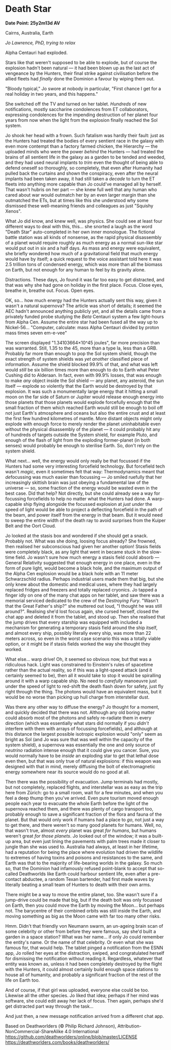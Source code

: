 # Death Star

**Date Point: 25y2m13d AV**

Cairns, Australia, Earth

*Jo Lawrence, PhD, trying to relax*

Alpha Centauri had exploded.

Stars like that weren't supposed to be able to explode, but of course the explosion hadn't been natural — it had been blown up as the last act of vengeance by the Hunters, their final strike against civilisation before the allied fleets had *finally* done the Dominion a favour by wiping them out.

"Bloody typical," Jo swore at nobody in particular, "First chance I get for a real holiday in two years, and this happens."

She switched off the TV and turned on her tablet. *Hundreds* of new notifications, mostly saccharine condolences from ET collaborators, expressing condolences for the impending destruction of her planet four years from now when the light from the explosion finally reached the Sol system.

Jo shook her head with a frown. Such fatalism was hardly their fault: just as the Hunters had treated the bodies of every sentient race in the galaxy with even more contempt than a factory farmed chicken, the Hierarchy — the uploaded minds who were the power *behind* the Hunters — had treated the brains of all sentient life in the galaxy as a garden to be tended and weeded, and they had used neural implants to *trim* even the thought of being able to defend oneself so thoroughly, so completely, that even after Humanity had pulled back the curtains and shown the conspiracy, even after the neural implants had been taken away, it had still taken a *decade* to turn the ET fleets into anything more capable than Jo could've managed all by herself. That wasn't hubris on her part — she knew full well that any human who cared about war would outmatch her by an even larger margin than she outmatched the ETs, but at times like this she understood why some dismissed these well-meaning friends and colleagues as just "Squishy Xenos".

What Jo did know, and knew well, was physics. She could see at least four different ways to deal with this, this… she snorted a laugh as the word "Death Star" auto-completed in her own inner monologue. The fictional battle station was all kinds of nonsense, as the rapid physical disassembly of a planet would require roughly as much energy as a normal sun-like star would put out in six and a half days. As mass and energy were equivalent, she briefly wondered how much of a gravitational field that much energy would have by itself; a quick request to the voice assistant told here it was 2.5 trillion tons of condensed energy, which was more than all the biomass on Earth, but not enough for any human to feel by its gravity alone.

Distractions. These days, Jo found it was far too easy to get distracted, and that was why she had gone on holiday in the first place. Focus. Close eyes, breathe in, breathe out. Focus. Open eyes.

OK, so… how much energy had the Hunters actually sent this way, given it wasn't a natural supernova? The article was short of details; it seemed the AEC hadn't announced anything publicly yet, and all the details came from a privately funded probe studying the *Beta* Centauri system a few light-hours from Alpha Cen. Assume the entire star had been fused all the way up to Nickel-56… "Computer, calculate: mass Alpha Centauri divided by proton mass times seven em-e-vee"

The screen displayed "1.34103664×10^45 joules", far more precision than was warranted. Still, 1.35 to the 45, more than a type Ia, less than a GRB. Probably far more than enough to pop the Sol system shield, though the exact strength of system shields was *yet another* classified piece of information. Assume the shield blocked 99.9% of that, and what was left would *still* be six billion times more than enough to do to Earth what Peter Cushing did to Alderaan. In fact, even with 99.9% losses, that was enough to make *any* object inside the Sol shield — any planet, any asteroid, the sun itself — explode so violently that the Earth would be destroyed by that explosion. It was such a monumentally large energy that it hitting a small moon on the far side of Saturn or Jupiter would release enough energy into those planets that those planets would explode forcefully enough that the small fraction of them which reached Earth would still be enough to boil off not just Earth's atmosphere and oceans but also the entire crust and at least the first few hundred kilometres of mantle. More distant objects might only explode with enough force to merely render the planet uninhabitable even without the physical disassembly of the planet — it could probably hit any of hundreds of targets outside the System shield, for example Pluto, and enough of the flash of light from the exploding former-planet (in both senses) would probably be enough to sterilise Earth. So, don't rely on the system shield.

What next… well, the energy would only really be that focussed if the Hunters had some very interesting forcefield technology. But forcefield tech wasn't *magic*, even it sometimes felt that way: Thermodynamics meant that *de*focussing was much easier than focussing — Jo smiled ruefully that her increasingly skittish brain was just obeying a fundamental law of the universe — so, some fraction of the energy would be wasted even in the best case. Did that help? Not directly, but she could already see a way for focussing forcefields to help no matter what the Hunters had done. A warp-capable ship flying alongside the focussed explosion at *just under* the speed of light would be able to project a deflecting forcefield in the path of the beam, and power itself from the energy in that beam. But it would need to sweep the entire width of the death ray to avoid surprises from the Kuiper Belt and the Oort Cloud.

Jo looked at the stasis box and wondered if she should get a snack. Probably not. What was she doing, loosing focus already? She frowned, then realised her subconscious had given her another option! Stasis fields were completely black, as any light that went in became stuck in the slow-time field. Jo wasn't sure how much energy a stasis field could absorb — General Relativity suggested that enough energy in one place, even in the form of pure light, would become a black hole, and the maximum output of the Alpha Cen explosion would be a black hole with an 11 meter Schwarzschild radius. Perhaps industrial users made them that big, but she only knew about the domestic and medical uses, where they had largely replaced fridges and freezers and totally replaced cryonics. Jo tapped a finger idly on one of the many chat apps on her tablet, and saw there was a memorial serviced dedicated to the crew of the *Destroying Fury*. "Wasn't that the Great Father's ship?" she muttered out loud, "I thought he was still around?". Realising she'd lost focus again, she cursed herself, closed the chat app and deleted it from the tablet, and stood up. Then she realised that the jump drives that every starship was equipped with included a mechanism for generating a temporary stasis field around the ship itself, and almost every ship, possibly literally every ship, was more than 22 meters across, so even in the worst case scenario this was a totally viable option, or it might be if stasis fields worked the way she thought they worked.

What else… warp drive! Oh, it seemed so obvious now, but that was a ridiculous hack. Light was constrained to Einstein's rules of spacetime rather than the actual reality, so if this was a light-speed attack (and it certainly seemed to be), then all it would take to stop it would be spiralling around it with a warp capable ship. No need to *carefully* manoeuvre just under the speed of light to red-shift the death flash down for safety, just fly right through the thing. The photons would have an equivalent mass, but it would be no worse than picking up hull charge from interstellar dust.

Was there any other way to diffuse the energy? Jo thought for a moment, and quickly decided that there was not. Although any old boring matter could absorb most of the photons and safely re-radiate them in every direction (which was essentially what stars did normally if you *didn't* interfere with them with arrays of focussing forcefields), and although at this distance the largest possible isotropic explosion would "only" seem as bright as Sol (and Jo was sure that was well within the capacity of the system shield), a supernova was essentially the one and only source of *neutrino* radiation intense enough that it could give you cancer. Sure, you would normally have to be *inside* an exploding star to get that lethal dose even then, but that was only true of natural explosions: if this weapon was designed with that in mind, merely diffusing the bolt of electromagnetic energy somewhere near its source would do no good at all.

Then there was the possibility of evacuation. Jump terminals had mostly, but not completely, replaced flights, and interstellar was as easy as the trip here from Zürich: go to a small room, wait for a few minutes, and when you feel a deep thump then you've arrived. Even pure tourism moved enough people each year to evacuate the whole Earth before the light of the supernova reached them, and there was plenty of cargo transport too, probably enough to save a significant fraction of the flora and fauna of the planet. But that would only work if humans had a place to *go*, not just a way to get there, and there weren't so many good planets for humans. Well, no, that wasn't true, almost *every* planet was great *for humans*, but humans weren't great *for those planets*. Jo looked out of the window; it was a built-up area, but even just lining the pavements with palm trees made it closer to jungle than she was used to. Australia had always, at least in her lifetime, had a reputation for being the place where evolution had driven the wildlife to extremes of having toxins and poisons and resistances to the same, and Earth was that to the majority of life-bearing worlds in the galaxy. So much so, that the Dominion had infamously refused point-blank to accept that so-called Deathworlds like Earth could harbour sentient life, even after a pre-contact abductee, a random Texan bartender, had first made waves by literally beating a small team of Hunters to death with their own arms.

There might be a way to move the entire planet, too. She wasn't sure if a jump-drive could be made that big, but if the death bolt was only focussed on Earth, then you could move the Earth by moving the Moon… but perhaps not. The barycentre of their combined orbits was still inside the Earth, and moving something as big as the Moon came with far too many other risks.

Hmm. Didn't that friendly von Neumann swarm, an un-ageing brain scan of some celebrity or other from before they were famous, say she'd built a garden in a space station? What was her name… if only Jo could remember the entity's name. Or the name of that celebrity. Or even what she was famous for, that would help. The tablet pinged a notification from the ESNN app, Jo rolled her eyes at the distraction, swiped, and congratulated herself for dismissing the notification without reading it. Regardless, whatever that entity was known as, unless it had been completely destroyed by the flight with the Hunters, it could almost certainly build enough space stations to house all of humanity, and probably a significant fraction of the rest of the life on Earth too.

And of course, if that girl was uploaded, everyone else could be too. Likewise all the other species. Jo liked that idea; perhaps if her mind was software, she could edit away her lack of focus. Then again, perhaps she'd get distracted part way through the task…

And just then, a new message notification arrived from a different chat app.

Based on Deathworlders (© Philip Richard Johnson), Attribution-NonCommercial-ShareAlike 4.0 International
https://github.com/deathworlders/online/blob/master/LICENSE
https://deathworlders.com/books/deathworlders/

